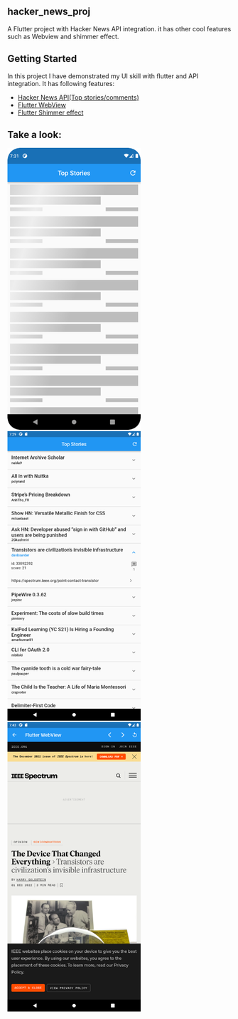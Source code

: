 ## hacker_news_proj

A Flutter project with Hacker News API integration. it has other cool features such as Webview and shimmer effect.

## Getting Started
In this project I have demonstrated my UI skill with flutter and API integration.
It has following features:

- [Hacker News API(Top stories/comments)]( 'https://hacker-news.firebaseio.com/v0topstoriesjson')
- [Flutter WebView](https://pub.dev/packages/webview_flutter)
- [Flutter Shimmer effect](https://pub.dev/packages/shimmer)

## Take a look:

<img src="assets/images/shimmer.png" width="300">

<img src="assets/images/mainPage.png" width="300">

<img src="assets/images/webView.png" width="300">



